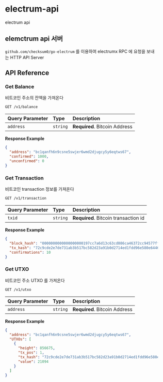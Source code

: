 # electrum-api

electrum api

## elemctrum api 서버

`github.com/checksum0/go-electrum` 를 이용하여 electrumx RPC 에 요청을 보내는 HTTP API Server

## API Reference

### Get Balance

비트코인 주소의 잔액을 가져온다

```http
GET /v1/balance
```

| Query Parameter | Type     | Description                   |
| :-------------- | :------- | :---------------------------- |
| `address`       | `string` | **Required**. Bitcoin Address |

**Response Example**

```json
{
  "address": "bc1qanfh6n9csne5swjer6wmd2djugcy5y6eqtws67",
  "confirmed": 1000,
  "unconfirmed": 0
}
```

### Get Transaction

비트코인 transaction 정보를 가져온다

```http
GET /v1/transaction
```

| Query Parameter | Type     | Description                          |
| :-------------- | :------- | :----------------------------------- |
| `txid`          | `string` | **Required**. Bitcoin transaction id |

**Response Example**

```json
{
  "block_hash": "0000000000000000000197cc7a6d13c63cd086ca46372cc94577ff62fa56d568",
  "tx_hash": "72c9cde2e7de731ab3b517bc582d23a91b0d2714ed1fdd96e580e6446a236a0f",
  "confirmations": 10
}
```

### Get UTXO

비트코인 주소 UTXO 를 가져온다

```http
GET /v1/utxo
```

| Query Parameter | Type     | Description                   |
| :-------------- | :------- | :---------------------------- |
| `address`       | `string` | **Required**. Bitcoin Address |

**Response Example**

```json
{
  "address": "bc1qanfh6n9csne5swjer6wmd2djugcy5y6eqtws67",
  "UTXOs": [
    {
      "height": 856675,
      "tx_pos": 1,
      "tx_hash": "72c9cde2e7de731ab3b517bc582d23a91b0d2714ed1fdd96e580e6446a236a0f",
      "value": 21094
    }
  ]
}
```
